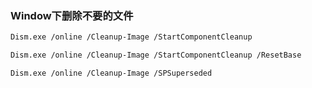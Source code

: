 ### Window下删除不要的文件

```bash
Dism.exe /online /Cleanup-Image /StartComponentCleanup

Dism.exe /online /Cleanup-Image /StartComponentCleanup /ResetBase

Dism.exe /online /Cleanup-Image /SPSuperseded
```


